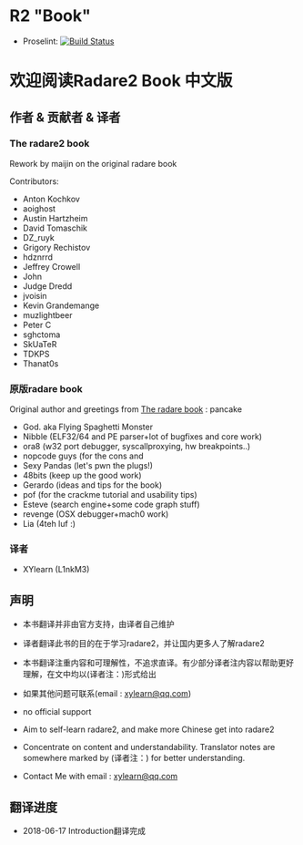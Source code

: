 # R2 "Book"

* Proselint: [![Build Status](https://travis-ci.org/radare/radare2book.svg?branch=master)](https://travis-ci.org/radare/radare2book)

# 欢迎阅读Radare2 Book 中文版

## 作者 & 贡献者 & 译者

### The radare2 book

Rework by maijin on the original radare book

Contributors:

* Anton Kochkov
* aoighost
* Austin Hartzheim
* David Tomaschik
* DZ\_ruyk
* Grigory Rechistov
* hdznrrd
* Jeffrey Crowell
* John
* Judge Dredd
* jvoisin
* Kevin Grandemange
* muzlightbeer
* Peter C
* sghctoma
* SkUaTeR
* TDKPS
* Thanat0s

### 原版radare book

Original author and greetings from [The radare book](http://www.radare.org/get/radare.pdf) : pancake

* God. aka Flying Spaghetti Monster
* Nibble \(ELF32/64 and PE parser+lot of bugfixes and core work\)
* ora8 \(w32 port debugger, syscallproxying, hw breakpoints..\)
* nopcode guys \(for the cons and
* Sexy Pandas \(let's pwn the plugs!\)
* 48bits \(keep up the good work\)
* Gerardo \(ideas and tips for the book\)
* pof \(for the crackme tutorial and usability tips\)
* Esteve \(search engine+some code graph stuff\)
* revenge \(OSX debugger+mach0 work\)
* Lia \(4teh luf :\)

### 译者

* XYlearn (L1nkM3)

## 声明

* 本书翻译并非由官方支持，由译者自己维护
* 译者翻译此书的目的在于学习radare2，并让国内更多人了解radare2
* 本书翻译注重内容和可理解性，不追求直译。有少部分译者注内容以帮助更好理解，在文中均以(译者注：)形式给出
* 如果其他问题可联系(email : xylearn@qq.com)

* no official support
* Aim to self-learn radare2, and make more Chinese get into radare2
* Concentrate on content and understandability. Translator notes are somewhere marked by (译者注：) for better understanding.
* Contact Me with email : xylearn@qq.com

## 翻译进度

* 2018-06-17 Introduction翻译完成